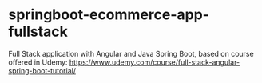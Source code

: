 # springboot-ecommerce-app-fullstack
Full Stack application with Angular and Java Spring Boot, based on course offered in Udemy: https://www.udemy.com/course/full-stack-angular-spring-boot-tutorial/
